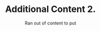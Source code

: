 ---
title: Additional Content 2.
subtitle: Ran out of content to put
layout: default
modal-id: 9
html: https://doodpls.github.io
thumbnail: portfolio.jpg
project-date: november 2019
category: Extras
description: So i can do the pagination thingy.

---